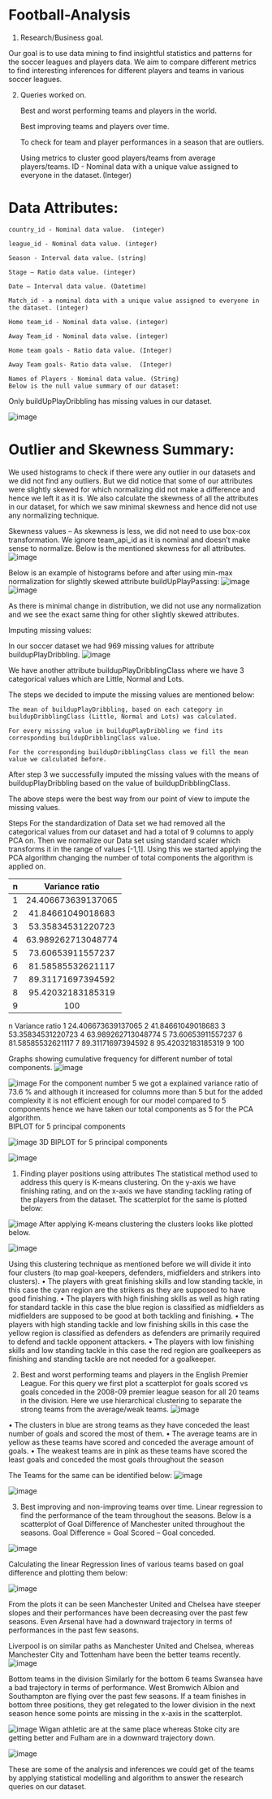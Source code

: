 # Football-Analysis

1.  Research/Business goal. 

Our goal is to use data mining to find insightful statistics and patterns for the soccer leagues and players data. We aim to compare different metrics to find interesting inferences for different players and teams in various soccer leagues. 

2.  Queries worked on. 

    Best and worst performing teams and players in the world. 

    Best improving teams and players over time. 

    To check for team and player performances in a season that are outliers. 

    Using metrics to cluster good players/teams from average players/teams. 
       ID - Nominal data with a unique value assigned to everyone in the dataset. (Integer) 

# Data Attributes:  
    country_id - Nominal data value.  (integer) 

    league_id - Nominal data value. (integer) 

    Season - Interval data value. (string) 

    Stage – Ratio data value. (integer) 

    Date – Interval data value. (Datetime) 

    Match_id - a nominal data with a unique value assigned to everyone in the dataset. (integer) 

    Home team_id - Nominal data value. (integer)  

    Away Team_id - Nominal data value. (integer) 

    Home team goals - Ratio data value. (Integer) 

    Away Team goals- Ratio data value.  (Integer) 

    Names of Players - Nominal data value. (String) 
    Below is the null value summary of our dataset: 
Only buildUpPlayDribbling has missing values in our dataset. 

![image](https://user-images.githubusercontent.com/43316158/159100887-998e3fd9-0d8d-40fa-89b3-d6ce25a5082c.png)

# Outlier and Skewness Summary: 

We used histograms to check if there were any outlier in our datasets and we did not find any outliers. But we did notice that some of our attributes were slightly skewed for which normalizing did not make a difference and hence we left it as it is. We also calculate the skewness of all the attributes in our dataset, for which we saw minimal skewness and hence did not use any normalizing technique. 

 

Skewness values – As skewness is less, we did not need to use box-cox transformation. We ignore team_api_id as it is nominal and doesn’t make sense to normalize. Below is the mentioned skewness for all attributes. 
![image](https://user-images.githubusercontent.com/43316158/159100903-4152155d-a561-4880-b006-c4d31512ec04.png)

Below is an example of histograms before and after using min-max normalization for slightly skewed attribute buildUpPlayPassing: 
![image](https://user-images.githubusercontent.com/43316158/159100914-f5ead35a-659f-4cd5-a113-74d4eb9f10df.png)
![image](https://user-images.githubusercontent.com/43316158/159100920-e66674e9-dc61-4406-b01b-1005c4866b50.png)

As there is minimal change in distribution, we did not use any normalization and we see the exact same thing for other slightly skewed attributes. 

Imputing missing values: 

In our soccer dataset we had 969 missing values for attribute buildupPlayDribbling. 
![image](https://user-images.githubusercontent.com/43316158/159100937-c958f3da-5fcd-40ff-b64b-44cff909645b.png)

We have another attribute buildupPlayDribblingClass where we have 3 categorical values which are Little, Normal and Lots.  

The steps we decided to impute the missing values are mentioned below: 

    The mean of buildupPlayDribbling, based on each category in buildupDribblingClass (Little, Normal and Lots) was calculated. 

    For every missing value in buildupPlayDribbling we find its corresponding buildupDribblingClass value. 

    For the corresponding buildupDribblingClass class we fill the mean value we calculated before. 

 

After step 3 we successfully imputed the missing values with the means of buildupPlayDribbling based on the value of buildupDribblingClass. 

 

The above steps were the best way from our point of view to impute the missing values.

Steps 
For the standardization of Data set we had removed all the categorical values from our dataset and had a total of 9 columns to apply PCA on.
Then we normalize our Data set using standard scaler which transforms it in the range of values [-1,1].
Using this we started applying the PCA algorithm changing the number of total components the algorithm is applied on.

| n      | Variance ratio       | 
| ------------- |:-------------:|
| 1 | 24.406673639137065 |
| 2 | 41.84661049018683 |
| 3 | 53.35834531220723 |
| 4 | 63.989262713048774 |
| 5 | 73.60653911557237 |
| 6 | 81.58585532621117 |
| 7 | 89.31171697394592 |
| 8 | 95.42032183185319 |
| 9 | 100 |

n	Variance ratio
1	24.406673639137065
2	41.84661049018683
3	53.35834531220723
4	63.989262713048774
5	73.60653911557237
6	81.58585532621117
7	89.31171697394592
8	95.42032183185319
9	100

Graphs showing cumulative frequency for different number of total components. 
![image](https://user-images.githubusercontent.com/43316158/159101169-d5b6c7f9-64a2-4555-98b9-4f900398baf6.png)

![image](https://user-images.githubusercontent.com/43316158/159101177-6df911c9-790c-4506-8d41-3fcfaa643a46.png)
For the component number 5 we got a explained variance ratio of 73.6 % and although it increased for columns more than 5 but for the added complexity it is not efficient enough for our model compared to 5 components hence we have taken our total components as 5 for the PCA algorithm.  
BIPLOT for 5 principal components

![image](https://user-images.githubusercontent.com/43316158/159101192-dee5d42d-9fee-4188-a20d-3c0bc7cc3ca7.png)
3D BIPLOT for 5 principal components

![image](https://user-images.githubusercontent.com/43316158/159101207-472b7571-3554-4801-9375-91397884c19e.png)

1. Finding player positions using attributes
The statistical method used to address this query is K-means clustering. 
On the y-axis we have finishing rating, and on the x-axis we have standing tackling rating of the players from the dataset.
The scatterplot for the same is plotted below:

![image](https://user-images.githubusercontent.com/43316158/159101232-d1c4ba60-2f0a-47e3-9a14-6d14d9f516de.png)
After applying K-means clustering the clusters looks like plotted below.

![image](https://user-images.githubusercontent.com/43316158/159101245-ab68d04f-9d4d-4987-b41b-fd73dbaca1c9.png)

Using this clustering technique as mentioned before we will divide it into four clusters (to map goal-keepers, defenders, midfielders and strikers into clusters). 
•	The players with great finishing skills and low standing tackle, in this case the cyan region are the strikers as they are supposed to have good finishing.
•	The players with high finishing skills as well as high rating for standard tackle in this case the blue region is classified as midfielders as midfielders are supposed to be good at both tackling and finishing.
•	The players with high standing tackle and low finishing skills in this case the yellow region is classified as defenders as defenders are primarily required to defend and tackle opponent attackers.
•	The players with low finishing skills and low standing tackle in this case the red region are goalkeepers as finishing and standing tackle are not needed for a goalkeeper.

2. Best and worst performing teams and players in the English Premier League.
For this query we first plot a scatterplot for goals scored vs goals conceded in the 2008-09 premier league season for all 20 teams in the division. Here we use hierarchical clustering to separate the strong teams from the average/weak teams.
![image](https://user-images.githubusercontent.com/43316158/159101262-9991fdb4-bc6c-4fe7-8532-bf95c9e897cf.png)

•	The clusters in blue are strong teams as they have conceded the least number of goals and scored the most of them. 
•	The average teams are in yellow as these teams have scored and conceded the average amount of goals. 
•	The weakest teams are in pink as these teams have scored the least goals and conceded the most goals throughout the season

The Teams for the same can be identified below:
![image](https://user-images.githubusercontent.com/43316158/159101281-9ebdb228-b177-4a81-8c2d-d892a499cda4.png)

![image](https://user-images.githubusercontent.com/43316158/159101270-a4cdda19-47f6-4d07-8786-548617bacbfb.png)

3. Best improving and non-improving teams over time.
Linear regression to find the performance of the team throughout the seasons.
Below is a scatterplot of Goal Difference of Manchester united throughout the seasons. 
Goal Difference = Goal Scored – Goal conceded.

![image](https://user-images.githubusercontent.com/43316158/159101309-e44b8eb1-7558-4784-bfe3-46392133273e.png)

Calculating the linear Regression lines of various teams based on goal difference and plotting them below:

![image](https://user-images.githubusercontent.com/43316158/159101356-67ec8e75-c418-4df5-8c9e-1dd5b8fed6ca.png)

From the plots it can be seen Manchester United and Chelsea have steeper slopes and their performances have been decreasing over the past few seasons. Even Arsenal have had a downward trajectory in terms of performances in the past few seasons.

Liverpool is on similar paths as Manchester United and Chelsea, whereas Manchester City and Tottenham have been the better teams recently.
![image](https://user-images.githubusercontent.com/43316158/159101416-d109dd3d-e861-42d8-bf40-b4e87b020b5a.png)

Bottom teams in the division
Similarly for the bottom 6 teams Swansea have a bad trajectory in terms of performance. West Bromwich Albion and Southampton are flying over the past few seasons. 
If a team finishes in bottom three positions, they get relegated to the lower division in the next season hence some points are missing in the x-axis in the scatterplot.

![image](https://user-images.githubusercontent.com/43316158/159101463-f6e72514-b349-4cd7-8610-c33f3ddf0f24.png)
Wigan athletic are at the same place whereas Stoke city are getting better and Fulham are in a downward trajectory down.

![image](https://user-images.githubusercontent.com/43316158/159101487-531dbeae-d997-401b-a8bc-4a7654d0d40e.png)

These are some of the analysis and inferences we could get of the teams by applying statistical modelling and algorithm to answer the research queries on our dataset.


